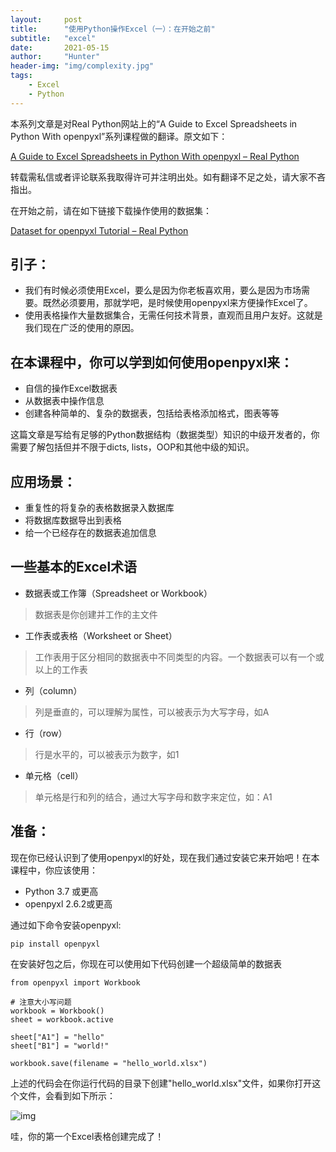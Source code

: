 ```yaml
---
layout:     post
title:      "使用Python操作Excel（一）：在开始之前"
subtitle:   "excel"
date:       2021-05-15
author:     "Hunter"
header-img: "img/complexity.jpg"
tags:
    - Excel
    - Python
---
```



本系列文章是对Real Python网站上的“A Guide to Excel Spreadsheets in Python With openpyxl”系列课程做的翻译。原文如下：

[A Guide to Excel Spreadsheets in Python With openpyxl – Real Python](https://realpython.com/openpyxl-excel-spreadsheets-python/)

转载需私信或者评论联系我取得许可并注明出处。如有翻译不足之处，请大家不吝指出。

在开始之前，请在如下链接下载操作使用的数据集：

[Dataset for openpyxl Tutorial – Real Python](https://realpython.com/bonus/openpyxl-sample-dataset/)

## 引子：

- 我们有时候必须使用Excel，要么是因为你老板喜欢用，要么是因为市场需要。既然必须要用，那就学吧，是时候使用openpyxl来方便操作Excel了。
- 使用表格操作大量数据集合，无需任何技术背景，直观而且用户友好。这就是我们现在广泛的使用的原因。

## 在本课程中，你可以学到如何使用openpyxl来：

- 自信的操作Excel数据表
- 从数据表中操作信息
- 创建各种简单的、复杂的数据表，包括给表格添加格式，图表等等

这篇文章是写给有足够的Python数据结构（数据类型）知识的中级开发者的，你需要了解包括但并不限于dicts, lists，OOP和其他中级的知识。

## 应用场景：

- 重复性的将复杂的表格数据录入数据库
- 将数据库数据导出到表格
- 给一个已经存在的数据表追加信息

## 一些基本的Excel术语

- 数据表或工作簿（Spreadsheet or Workbook）

> 数据表是你创建并工作的主文件

- 工作表或表格（Worksheet or Sheet）

> 工作表用于区分相同的数据表中不同类型的内容。一个数据表可以有一个或以上的工作表

- 列（column）

> 列是垂直的，可以理解为属性，可以被表示为大写字母，如A

- 行（row）

> 行是水平的，可以被表示为数字，如1

- 单元格（cell）

> 单元格是行和列的结合，通过大写字母和数字来定位，如：A1

## 准备：

现在你已经认识到了使用openpyxl的好处，现在我们通过安装它来开始吧！在本课程中，你应该使用：

- Python 3.7 或更高
- openpyxl 2.6.2或更高

通过如下命令安装openpyxl:

```
pip install openpyxl
```

在安装好包之后，你现在可以使用如下代码创建一个超级简单的数据表

```
from openpyxl import Workbook

# 注意大小写问题
workbook = Workbook()
sheet = workbook.active

sheet["A1"] = "hello"
sheet["B1"] = "world!"

workbook.save(filename = "hello_world.xlsx")
```

上述的代码会在你运行代码的目录下创建"hello_world.xlsx"文件，如果你打开这个文件，会看到如下所示：

![img](https://pic4.zhimg.com/v2-c8f8302d885dc238e6fe27dca3f66017_b.png)

哇，你的第一个Excel表格创建完成了！